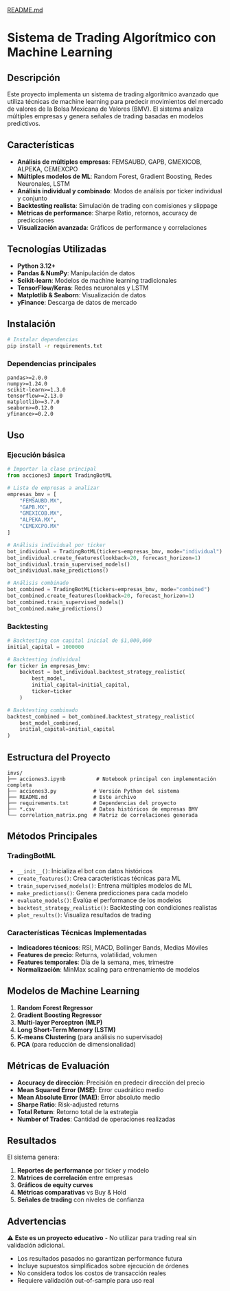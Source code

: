 [README.md](https://github.com/user-attachments/files/22375629/README.md)
# Sistema de Trading Algorítmico con Machine Learning

## Descripción

Este proyecto implementa un sistema de trading algorítmico avanzado que utiliza técnicas de machine learning para predecir movimientos del mercado de valores de la Bolsa Mexicana de Valores (BMV). El sistema analiza múltiples empresas y genera señales de trading basadas en modelos predictivos.

## Características

- **Análisis de múltiples empresas**: FEMSAUBD, GAPB, GMEXICOB, ALPEKA, CEMEXCPO
- **Múltiples modelos de ML**: Random Forest, Gradient Boosting, Redes Neuronales, LSTM
- **Análisis individual y combinado**: Modos de análisis por ticker individual y conjunto
- **Backtesting realista**: Simulación de trading con comisiones y slippage
- **Métricas de performance**: Sharpe Ratio, retornos, accuracy de predicciones
- **Visualización avanzada**: Gráficos de performance y correlaciones

## Tecnologías Utilizadas

- **Python 3.12+**
- **Pandas & NumPy**: Manipulación de datos
- **Scikit-learn**: Modelos de machine learning tradicionales
- **TensorFlow/Keras**: Redes neuronales y LSTM
- **Matplotlib & Seaborn**: Visualización de datos
- **yFinance**: Descarga de datos de mercado

## Instalación

```bash
# Instalar dependencias
pip install -r requirements.txt
```

### Dependencias principales

```
pandas>=2.0.0
numpy>=1.24.0
scikit-learn>=1.3.0
tensorflow>=2.13.0
matplotlib>=3.7.0
seaborn>=0.12.0
yfinance>=0.2.0
```

## Uso

### Ejecución básica

```python
# Importar la clase principal
from acciones3 import TradingBotML

# Lista de empresas a analizar
empresas_bmv = [
    "FEMSAUBD.MX",
    "GAPB.MX", 
    "GMEXICOB.MX",
    "ALPEKA.MX",
    "CEMEXCPO.MX"
]

# Análisis individual por ticker
bot_individual = TradingBotML(tickers=empresas_bmv, mode="individual")
bot_individual.create_features(lookback=20, forecast_horizon=1)
bot_individual.train_supervised_models()
bot_individual.make_predictions()

# Análisis combinado
bot_combined = TradingBotML(tickers=empresas_bmv, mode="combined")
bot_combined.create_features(lookback=20, forecast_horizon=1)
bot_combined.train_supervised_models()
bot_combined.make_predictions()
```

### Backtesting

```python
# Backtesting con capital inicial de $1,000,000
initial_capital = 1000000

# Backtesting individual
for ticker in empresas_bmv:
    backtest = bot_individual.backtest_strategy_realistic(
        best_model, 
        initial_capital=initial_capital, 
        ticker=ticker
    )

# Backtesting combinado
backtest_combined = bot_combined.backtest_strategy_realistic(
    best_model_combined, 
    initial_capital=initial_capital
)
```

## Estructura del Proyecto

```
invs/
├── acciones3.ipynb          # Notebook principal con implementación completa
├── acciones3.py            # Versión Python del sistema
├── README.md               # Este archivo
├── requirements.txt        # Dependencias del proyecto
├── *.csv                   # Datos históricos de empresas BMV
└── correlation_matrix.png  # Matriz de correlaciones generada
```

## Métodos Principales

### TradingBotML

- `__init__()`: Inicializa el bot con datos históricos
- `create_features()`: Crea características técnicas para ML
- `train_supervised_models()`: Entrena múltiples modelos de ML
- `make_predictions()`: Genera predicciones para cada modelo
- `evaluate_models()`: Evalúa el performance de los modelos
- `backtest_strategy_realistic()`: Backtesting con condiciones realistas
- `plot_results()`: Visualiza resultados de trading

### Características Técnicas Implementadas

- **Indicadores técnicos**: RSI, MACD, Bollinger Bands, Medias Móviles
- **Features de precio**: Returns, volatilidad, volumen
- **Features temporales**: Día de la semana, mes, trimestre
- **Normalización**: MinMax scaling para entrenamiento de modelos

## Modelos de Machine Learning

1. **Random Forest Regressor**
2. **Gradient Boosting Regressor** 
3. **Multi-layer Perceptron (MLP)**
4. **Long Short-Term Memory (LSTM)**
5. **K-means Clustering** (para análisis no supervisado)
6. **PCA** (para reducción de dimensionalidad)

## Métricas de Evaluación

- **Accuracy de dirección**: Precisión en predecir dirección del precio
- **Mean Squared Error (MSE)**: Error cuadrático medio
- **Mean Absolute Error (MAE)**: Error absoluto medio
- **Sharpe Ratio**: Risk-adjusted returns
- **Total Return**: Retorno total de la estrategia
- **Number of Trades**: Cantidad de operaciones realizadas

## Resultados

El sistema genera:

1. **Reportes de performance** por ticker y modelo
2. **Matrices de correlación** entre empresas
3. **Gráficos de equity curves**
4. **Métricas comparativas** vs Buy & Hold
5. **Señales de trading** con niveles de confianza

## Advertencias

⚠️ **Este es un proyecto educativo** - No utilizar para trading real sin validación adicional.

- Los resultados pasados no garantizan performance futura
- Incluye supuestos simplificados sobre ejecución de órdenes
- No considera todos los costos de transacción reales
- Requiere validación out-of-sample para uso real


